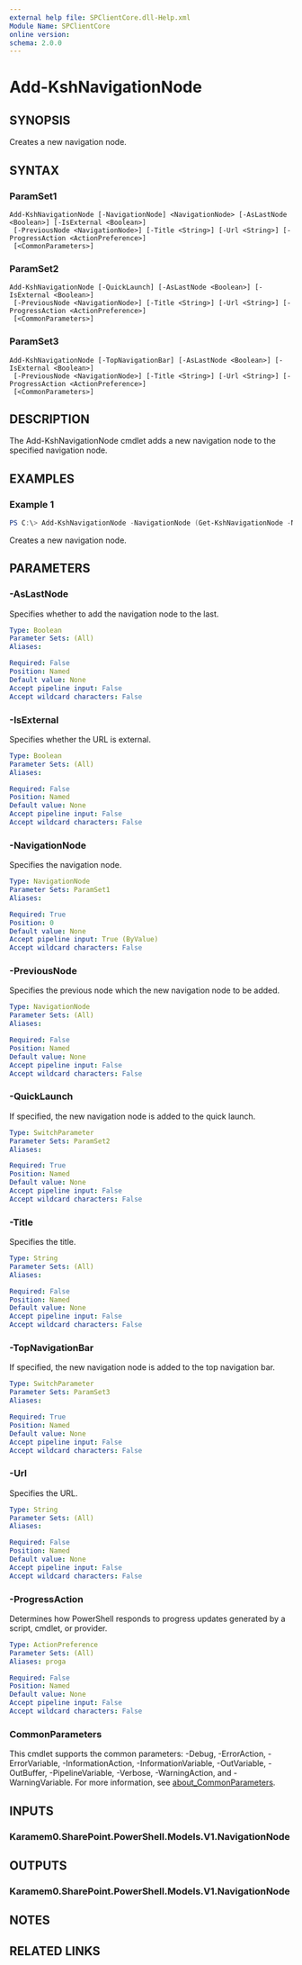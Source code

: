 ```yaml
---
external help file: SPClientCore.dll-Help.xml
Module Name: SPClientCore
online version:
schema: 2.0.0
---
```


# Add-KshNavigationNode

## SYNOPSIS
Creates a new navigation node.

## SYNTAX

### ParamSet1
```
Add-KshNavigationNode [-NavigationNode] <NavigationNode> [-AsLastNode <Boolean>] [-IsExternal <Boolean>]
 [-PreviousNode <NavigationNode>] [-Title <String>] [-Url <String>] [-ProgressAction <ActionPreference>]
 [<CommonParameters>]
```

### ParamSet2
```
Add-KshNavigationNode [-QuickLaunch] [-AsLastNode <Boolean>] [-IsExternal <Boolean>]
 [-PreviousNode <NavigationNode>] [-Title <String>] [-Url <String>] [-ProgressAction <ActionPreference>]
 [<CommonParameters>]
```

### ParamSet3
```
Add-KshNavigationNode [-TopNavigationBar] [-AsLastNode <Boolean>] [-IsExternal <Boolean>]
 [-PreviousNode <NavigationNode>] [-Title <String>] [-Url <String>] [-ProgressAction <ActionPreference>]
 [<CommonParameters>]
```

## DESCRIPTION
The Add-KshNavigationNode cmdlet adds a new navigation node to the specified navigation node.

## EXAMPLES

### Example 1
```powershell
PS C:\> Add-KshNavigationNode -NavigationNode (Get-KshNavigationNode -NavigationNodeId 2001) -Title 'Bing' -Url 'https://www.bing.com'
```

Creates a new navigation node.

## PARAMETERS

### -AsLastNode
Specifies whether to add the navigation node to the last.

```yaml
Type: Boolean
Parameter Sets: (All)
Aliases:

Required: False
Position: Named
Default value: None
Accept pipeline input: False
Accept wildcard characters: False
```

### -IsExternal
Specifies whether the URL is external.

```yaml
Type: Boolean
Parameter Sets: (All)
Aliases:

Required: False
Position: Named
Default value: None
Accept pipeline input: False
Accept wildcard characters: False
```

### -NavigationNode
Specifies the navigation node.

```yaml
Type: NavigationNode
Parameter Sets: ParamSet1
Aliases:

Required: True
Position: 0
Default value: None
Accept pipeline input: True (ByValue)
Accept wildcard characters: False
```

### -PreviousNode
Specifies the previous node which the new navigation node to be added.

```yaml
Type: NavigationNode
Parameter Sets: (All)
Aliases:

Required: False
Position: Named
Default value: None
Accept pipeline input: False
Accept wildcard characters: False
```

### -QuickLaunch
If specified, the new navigation node is added to the quick launch.

```yaml
Type: SwitchParameter
Parameter Sets: ParamSet2
Aliases:

Required: True
Position: Named
Default value: None
Accept pipeline input: False
Accept wildcard characters: False
```

### -Title
Specifies the title.

```yaml
Type: String
Parameter Sets: (All)
Aliases:

Required: False
Position: Named
Default value: None
Accept pipeline input: False
Accept wildcard characters: False
```

### -TopNavigationBar
If specified, the new navigation node is added to the top navigation bar.

```yaml
Type: SwitchParameter
Parameter Sets: ParamSet3
Aliases:

Required: True
Position: Named
Default value: None
Accept pipeline input: False
Accept wildcard characters: False
```

### -Url
Specifies the URL.

```yaml
Type: String
Parameter Sets: (All)
Aliases:

Required: False
Position: Named
Default value: None
Accept pipeline input: False
Accept wildcard characters: False
```

### -ProgressAction
Determines how PowerShell responds to progress updates generated by a script, cmdlet, or provider.

```yaml
Type: ActionPreference
Parameter Sets: (All)
Aliases: proga

Required: False
Position: Named
Default value: None
Accept pipeline input: False
Accept wildcard characters: False
```

### CommonParameters
This cmdlet supports the common parameters: -Debug, -ErrorAction, -ErrorVariable, -InformationAction, -InformationVariable, -OutVariable, -OutBuffer, -PipelineVariable, -Verbose, -WarningAction, and -WarningVariable. For more information, see [about_CommonParameters](http://go.microsoft.com/fwlink/?LinkID=113216).

## INPUTS

### Karamem0.SharePoint.PowerShell.Models.V1.NavigationNode

## OUTPUTS

### Karamem0.SharePoint.PowerShell.Models.V1.NavigationNode

## NOTES

## RELATED LINKS

